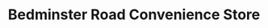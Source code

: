 ---
title: "Bedminster Road Convenience Store"
url: /bristol/bedminster-road-convenience-store/
shop: Lebensmittel
---